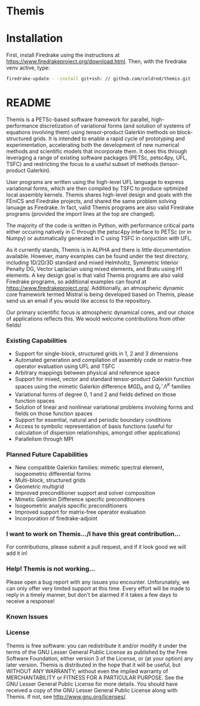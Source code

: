 # Themis

# Installation

First, install Firedrake using the instructions at https://www.firedrakeproject.org/download.html. Then, with the firedrake venv active, type:

```bash
firedrake-update - -install git+ssh: // github.com/celdred/themis.git
```

# README #

Themis is a PETSc-based software framework for parallel, high-performance discretization of variational forms (and solution of systems of equations involving them) using tensor-product Galerkin methods on block-structured grids. It is intended to enable a rapid cycle of prototyping and experimentation, accelerating both the development of new numerical methods and scientific models that incorporate them. It does this through leveraging a range of existing software packages (PETSc, petsc4py, UFL, TSFC) and restricting the focus to a useful subset of methods (tensor-product Galerkin). 

User programs are written using the high-level UFL language to express variational forms, which are then compiled by TSFC to produce optimized local assembly kernels. Themis shares high-level design and goals with the FEniCS and Firedrake projects, and shared the same problem solving lanuage as Firedrake. In fact, valid Themis programs are also valid Firedrake programs (provided the import lines at the top are changed).

The majority of the code is written in Python, with performance critical parts either occuring natively in C through the petsc4py interface to PETSc (or in Numpy) or automatically generated in C using TSFC in conjuction with UFL.

As it currently stands, Themis is in ALPHA and there is little documentation available. However, many examples can be found under the test directory, including 1D/2D/3D standard and mixed Helmholtz, Symmetric Interior Penalty DG, Vector Laplacian using mixed elements, and Bratu using H1 elements. A key design goal is that valid Themis programs are also valid Firedrake programs, so additional examples can found at https://www.firedrakeproject.org/. Additionally, an atmospheric dynamic core framework termed Mistral is being developed based on Themis, please send us an email if you would like access to the repository.

Our primary scientific focus is atmospheric dynamical cores, and our choice of applications reflects this. We would welcome contributions from other fields!

### Existing Capabilities ###
    
* Support for single-block, structured grids in 1, 2 and 3 dimensions
* Automated generation and compilation of assembly code or matrix-free operator evaluation using UFL and TSFC
* Arbitrary mappings between physical and reference space
* Support for mixed, vector and standard tensor-product Galerkin function spaces using the mimetic Galerkin difference $MGD_n$ and $Q_r^- \Lambda^K$ families
* Variational forms of degree 0, 1 and 2 and fields defined on those function spaces
* Solution of linear and nonlinear variational problems involving forms and fields on those function spaces
* Support for essential, natural and periodic boundary conditions
* Access to symbolic representation of basis functions (useful for calculation of dispersion relationships, amongst other applications)
* Parallelism through MPI

### Planned Future Capabilities ###

* New compatible Galerkin families: mimetic spectral element, isogeometric differential forms
* Multi-block, structured grids
* Geometric multigrid
* Improved preconditioner support and solver composition
* Mimetic Galerkin Difference specific preconditioners
* Isogeometric analyis specific preconditioners
* Improved support for matrix-free operator evaluation
* Incorporation of firedrake-adjoint

### I want to work on Themis.../I have this great contribution... ###

For contributions, please submit a pull request, and if it look good we will add it in!

### Help! Themis is not working... ###

Please open a bug report with any issues you encounter. Unforunately, we can only offer very limited support at this time. Every effort will be made to reply in a timely manner, but don't be alarmed if it takes a few days to receive a response! 

### Known Issues ###

### License ###
Themis is free software: you can redistribute it and/or modify it under the terms of the GNU Lesser General Public License as published by the Free Software Foundation, either version 3 of the License, or (at your option) any later version.
Themis is distributed in the hope that it will be useful, but WITHOUT ANY WARRANTY; without even the implied warranty of MERCHANTABILITY or FITNESS FOR A PARTICULAR PURPOSE. See the GNU Lesser General Public License for more details.
You should have received a copy of the GNU Lesser General Public License along with Themis. If not, see <http://www.gnu.org/licenses/>.
